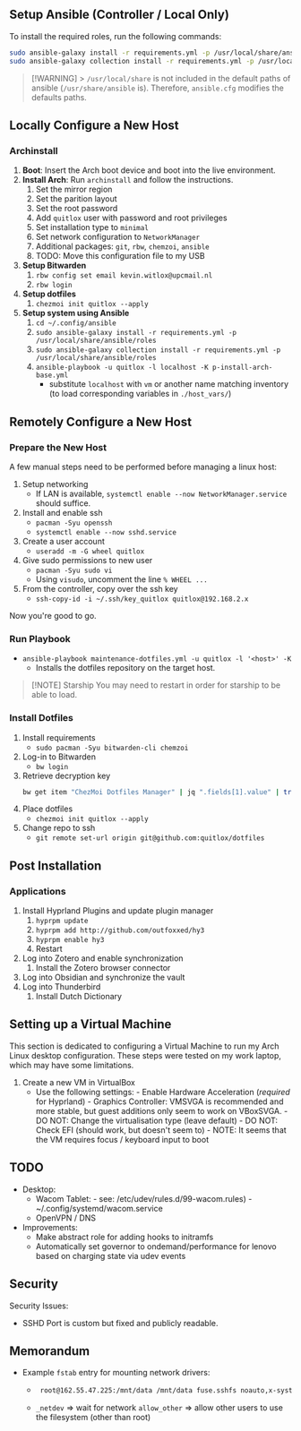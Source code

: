 
## Setup Ansible (Controller / Local Only)

To install the required roles, run the following commands:

```bash
sudo ansible-galaxy install -r requirements.yml -p /usr/local/share/ansible/roles
sudo ansible-galaxy collection install -r requirements.yml -p /usr/local/share/ansible/roles
```

> [!WARNING] > `/usr/local/share` is not included in the default paths of ansible (`/usr/share/ansible` is).
> Therefore, `ansible.cfg` modifies the defaults paths.

## Locally Configure a New Host

### Archinstall

1. **Boot**: Insert the Arch boot device and boot into the live environment.
1. **Install Arch**: Run `archinstall` and follow the instructions.
   1. Set the mirror region
   1. Set the parition layout
   1. Set the root password
   1. Add `quitlox` user with password and root privileges
   1. Set installation type to `minimal`
   1. Set network configuration to `NetworkManager`
   1. Additional packages: `git`, `rbw`, `chemzoi`, `ansible`
   1. TODO: Move this configuration file to my USB
1. **Setup Bitwarden**
   1. `rbw config set email kevin.witlox@upcmail.nl`
   1. `rbw login`
1. **Setup dotfiles**
   1. `chezmoi init quitlox --apply`
1. **Setup system using Ansible**
   1. `cd ~/.config/ansible`
   1. `sudo ansible-galaxy install -r requirements.yml -p /usr/local/share/ansible/roles`
   1. `sudo ansible-galaxy collection install -r requirements.yml -p /usr/local/share/ansible/roles`
   1. `ansible-playbook -u quitlox -l localhost -K p-install-arch-base.yml`
      - substitute `localhost` with `vm` or another name matching inventory (to load corresponding variables in `./host_vars/`)

## Remotely Configure a New Host

### Prepare the New Host

A few manual steps need to be performed before managing a linux host:

1. Setup networking
   - If LAN is available, `systemctl enable --now NetworkManager.service`
     should suffice.
1. Install and enable ssh
   - `pacman -Syu openssh`
   - `systemctl enable --now sshd.service`
1. Create a user account
   - `useradd -m -G wheel quitlox`
1. Give sudo permissions to new user
   - `pacman -Syu sudo vi`
   - Using `visudo`, uncomment the line `% WHEEL ...`
1. From the controller, copy over the ssh key
   - `ssh-copy-id -i ~/.ssh/key_quitlox quitlox@192.168.2.x`

Now you're good to go.

### Run Playbook

- `ansible-playbook maintenance-dotfiles.yml -u quitlox -l '<host>' -K`
  - Installs the dotfiles repository on the target host.

> [!NOTE] Starship
> You may need to restart in order for starship to be able to load.

### Install Dotfiles

1. Install requirements
   - `sudo pacman -Syu bitwarden-cli chemzoi`
1. Log-in to Bitwarden
   - `bw login`
1. Retrieve decryption key
   ```bash
   bw get item "ChezMoi Dotfiles Manager" | jq ".fields[1].value" | tr -d \" > ~/.ssh/.age_private_key.txt
   ```
1. Place dotfiles
   - `chezmoi init quitlox --apply`
1. Change repo to ssh
   - `git remote set-url origin git@github.com:quitlox/dotfiles`

## Post Installation

### Applications

1. Install Hyprland Plugins and update plugin manager
   1. `hyprpm update`
   1. `hyprpm add http://github.com/outfoxxed/hy3`
   1. `hyprpm enable hy3`
   1. Restart
1. Log into Zotero and enable synchronization
   1. Install the Zotero browser connector
1. Log into Obsidian and synchronize the vault
1. Log into Thunderbird
   1. Install Dutch Dictionary

## Setting up a Virtual Machine

This section is dedicated to configuring a Virtual Machine to run my Arch
Linux desktop configuration. These steps were tested on my work laptop, which
may have some limitations. 

1. Create a new VM in VirtualBox
   - Use the following settings:
         - Enable Hardware Acceleration (*required* for Hyprland)
         - Graphics Controller: VMSVGA is recommended and more stable, but guest additions only seem to work on VBoxSVGA.
         - DO NOT: Change the virtualisation type (leave default)
         - DO NOT: Check EFI (should work, but doesn't seem to)
         - NOTE: It seems that the VM requires focus / keyboard input to boot

## TODO

- Desktop:
   - Wacom Tablet:
         - see: /etc/udev/rules.d/99-wacom.rules)
         - ~/.config/systemd/wacom.service
   - OpenVPN / DNS
- Improvements:
   - Make abstract role for adding hooks to initramfs
   - Automatically set governor to ondemand/performance for lenovo based on
   charging state via udev events

## Security

Security Issues:
- SSHD Port is custom but fixed and publicly readable.

## Memorandum

- Example `fstab` entry for mounting network drivers:
   * ```bash /etc/fstab
      root@162.55.47.225:/mnt/data /mnt/data fuse.sshfs noauto,x-systemd.automount,_netdev,user,idmap=user,follow_symlinks,identityfile=/home/quitlox/.ssh/key_hetzner,allow_other,default_permissions,uid=1000,gid=1000,entry_timeout=1800,attr_timeout=1800,reconnect 0 0
      ```
   * `_netdev` => wait for network
     `allow_other` => allow other users to use the filesystem (other than root)

